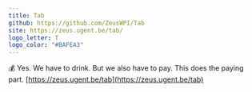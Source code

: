 ```yaml
---
title: Tab
github: https://github.com/ZeusWPI/Tab
site: https://zeus.ugent.be/tab/
logo_letter: T
logo_color: "#BAFEA3"
---
```


💰 Yes. We have to drink. But we also have to pay. This does the paying part. [https://zeus.ugent.be/tab](https://zeus.ugent.be/tab)
